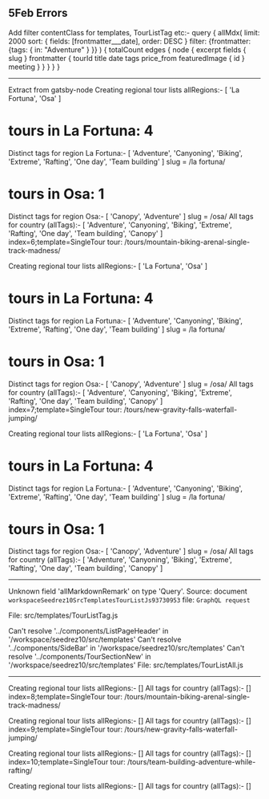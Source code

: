 

## 5Feb Errors
Add filter contentClass for templates, TourListTag etc:-
query {
  allMdx(
    limit: 2000
    sort: { fields: [frontmatter___date], order: DESC }
    filter: {frontmatter: {tags: { in: "Adventure" } }}
  ) {
        totalCount
        edges {
          node {
            excerpt
            fields {
              slug
            }
            frontmatter {
              tourId
              title
              date
              tags
              price_from
              featuredImage {
                id
              }
              meeting
            }
          }
        }
      }
  }

----------------------------------------------
Extract from gatsby-node
Creating regional tour lists
allRegions:-
[ 'La Fortuna', 'Osa' ]
# tours in La Fortuna: 4
Distinct tags for region La Fortuna:-
[ 'Adventure',
  'Canyoning',
  'Biking',
  'Extreme',
  'Rafting',
  'One day',
  'Team building' ]
slug = /la fortuna/
# tours in Osa: 1
Distinct tags for region Osa:-
[ 'Canopy', 'Adventure' ]
slug = /osa/
All tags for country (allTags):-
[ 'Adventure',
  'Canyoning',
  'Biking',
  'Extreme',
  'Rafting',
  'One day',
  'Team building',
  'Canopy' ]
index=6;template=SingleTour
tour: /tours/mountain-biking-arenal-single-track-madness/

Creating regional tour lists
allRegions:-
[ 'La Fortuna', 'Osa' ]
# tours in La Fortuna: 4
Distinct tags for region La Fortuna:-
[ 'Adventure',
  'Canyoning',
  'Biking',
  'Extreme',
  'Rafting',
  'One day',
  'Team building' ]
slug = /la fortuna/
# tours in Osa: 1
Distinct tags for region Osa:-
[ 'Canopy', 'Adventure' ]
slug = /osa/
All tags for country (allTags):-
[ 'Adventure',
  'Canyoning',
  'Biking',
  'Extreme',
  'Rafting',
  'One day',
  'Team building',
  'Canopy' ]
index=7;template=SingleTour
tour: /tours/new-gravity-falls-waterfall-jumping/

Creating regional tour lists
allRegions:-
[ 'La Fortuna', 'Osa' ]
# tours in La Fortuna: 4
Distinct tags for region La Fortuna:-
[ 'Adventure',
  'Canyoning',
  'Biking',
  'Extreme',
  'Rafting',
  'One day',
  'Team building' ]
slug = /la fortuna/
# tours in Osa: 1
Distinct tags for region Osa:-
[ 'Canopy', 'Adventure' ]
slug = /osa/
All tags for country (allTags):-
[ 'Adventure',
  'Canyoning',
  'Biking',
  'Extreme',
  'Rafting',
  'One day',
  'Team building',
  'Canopy' ]

---------------------------------------------
Unknown field 'allMarkdownRemark' on type 'Query'. Source: document `workspaceSeedrez10SrcTemplatesTourListJs93730953` file: `GraphQL request`

File: src/templates/TourListTag.js

Can't resolve '../components/ListPageHeader' in '/workspace/seedrez10/src/templates'
Can't resolve '../components/SideBar' in '/workspace/seedrez10/src/templates'
Can't resolve '../components/TourSectionNew' in '/workspace/seedrez10/src/templates'
File: src/templates/TourListAll.js

-------------------------------------------
Creating regional tour lists
allRegions:-
[]
All tags for country (allTags):-
[]
index=8;template=SingleTour
tour: /tours/mountain-biking-arenal-single-track-madness/

Creating regional tour lists
allRegions:-
[]
All tags for country (allTags):-
[]
index=9;template=SingleTour
tour: /tours/new-gravity-falls-waterfall-jumping/

Creating regional tour lists
allRegions:-
[]
All tags for country (allTags):-
[]
index=10;template=SingleTour
tour: /tours/team-building-adventure-while-rafting/

Creating regional tour lists
allRegions:-
[]
All tags for country (allTags):-
[]